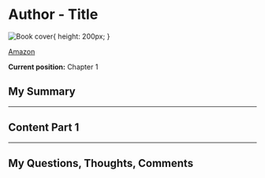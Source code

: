 
# Author - Title

![Book cover](link-to-amazon-picture){ height: 200px; }

[Amazon](link-to-amazon)

**Current position:** Chapter 1

## My Summary

---

## Content Part 1

---


## My Questions, Thoughts, Comments
